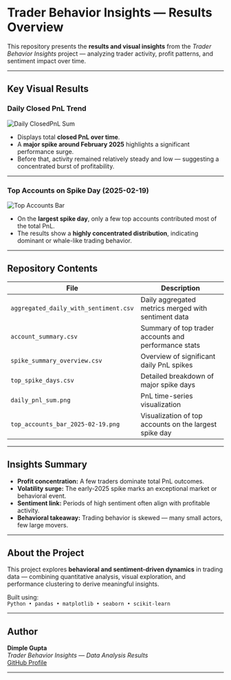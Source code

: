 #  Trader Behavior Insights — Results Overview

This repository presents the **results and visual insights** from the *Trader Behavior Insights* project — analyzing trader activity, profit patterns, and sentiment impact over time.

---

##  Key Visual Results

###  Daily Closed PnL Trend
![Daily ClosedPnL Sum](daily_pnl_sum.png)

- Displays total **closed PnL over time**.  
- A **major spike around February 2025** highlights a significant performance surge.  
- Before that, activity remained relatively steady and low — suggesting a concentrated burst of profitability.

---

###  Top Accounts on Spike Day (2025-02-19)
![Top Accounts Bar](top_accounts_bar_2025-02-19.png)

- On the **largest spike day**, only a few top accounts contributed most of the total PnL.  
- The results show a **highly concentrated distribution**, indicating dominant or whale-like trading behavior.

---

##  Repository Contents

| File | Description |
|------|--------------|
| `aggregated_daily_with_sentiment.csv` | Daily aggregated metrics merged with sentiment data |
| `account_summary.csv` | Summary of top trader accounts and performance stats |
| `spike_summary_overview.csv` | Overview of significant daily PnL spikes |
| `top_spike_days.csv` | Detailed breakdown of major spike days |
| `daily_pnl_sum.png` | PnL time-series visualization |
| `top_accounts_bar_2025-02-19.png` | Visualization of top accounts on the largest spike day |

---

##  Insights Summary

- **Profit concentration:** A few traders dominate total PnL outcomes.  
- **Volatility surge:** The early-2025 spike marks an exceptional market or behavioral event.  
- **Sentiment link:** Periods of high sentiment often align with profitable activity.  
- **Behavioral takeaway:** Trading behavior is skewed — many small actors, few large movers.

---

##  About the Project

This project explores **behavioral and sentiment-driven dynamics** in trading data — combining quantitative analysis, visual exploration, and performance clustering to derive meaningful insights.

Built using:  
`Python • pandas • matplotlib • seaborn • scikit-learn`

---

##  Author

**Dimple Gupta**  
 *Trader Behavior Insights — Data Analysis Results*  
 [GitHub Profile](https://github.com/dimplegupta384)

---

